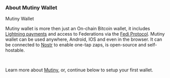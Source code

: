 ### About Mutiny Wallet 

<p class="text-lg pb-4 font-semibold">Mutiny Wallet</p>

Mutiny wallet is more then just an On-chain Bitcoin wallet, it includes 
<a class="text-[#8cb4ff] underline-offset-auto font-semibold" href="https://bitcoiner.guide/qna/lightning/" target="_blank">Lightning payments<a>
and access to Federations via the <a class="text-[#8cb4ff] underline-offset-auto font-semibold" href="https://fedimint.org/" target="_blank">Fedi Protocol<a>. 
Mutiny wallet can be used anywhere, Android, IOS and even in the browser. It can be connected to 
<a class="text-[#8cb4ff] underline-offset-auto font-semibold" href="https://nostr.com/" target="_blank">Nostr<a>
to enable one-tap zaps, is open-source and self-hostable. 

<br>

Learn more about <a class="text-[#8cb4ff] underline-offset-auto font-semibold" href="https://www.mutinywallet.com/#features" target="_blank">Mutiny<a>, or, continue below to setup your first wallet.
